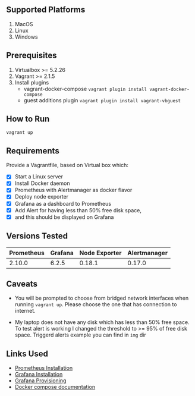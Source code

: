 Supported Platforms
--------------------

1. MacOS
2. Linux
3. Windows

Prerequisites
--------------
1. Virtualbox >= 5.2.26
2. Vagrant >= 2.1.5
3. Install plugins
    - vagrant-docker-compose 
    ``` vagrant plugin install vagrant-docker-compose ```
    - guest additions plugin
    ``` vagrant plugin install vagrant-vbguest ```

How to Run
------------

``` vagrant up ```

Requirements
-------------

Provide a Vagrantfile, based on Virtual box which:
  - [x] Start a Linux server
  - [x] Install Docker daemon
  - [x] Prometheus with Alertmanager as docker flavor
  - [x] Deploy node exporter
  - [x] Grafana as a dashboard to Prometheus 
  - [x] Add Alert for having less than 50% free disk space, 
  - [x] and this should be displayed on Grafana

Versions Tested
----------------

| Prometheus  | Grafana  | Node Exporter | Alertmanager |
|-------------|----------|---------------|--------------|
|   2.10.0    |  6.2.5   |    0.18.1     |   0.17.0     |



Caveats
--------

- You will be prompted to choose from bridged network interfaces when running ``` vagrant up ```. 
   Please choose the one that has connection to internet.

- My laptop does not have any disk which has less than 50% free space. To test alert is working I changed the threshold to >= 95% of free disk space. Triggerd alerts example you can find in ``` img ``` dir 


Links Used
-----------
- [Prometheus Installation](https://prometheus.io/docs/prometheus/latest/installation/)
- [Grafana Installation](https://grafana.com/docs/installation/docker/)
- [Grafana Provisioning](https://grafana.com/docs/administration/provisioning/)
- [Docker compose documentation](https://docs.docker.com/compose/compose-file/)